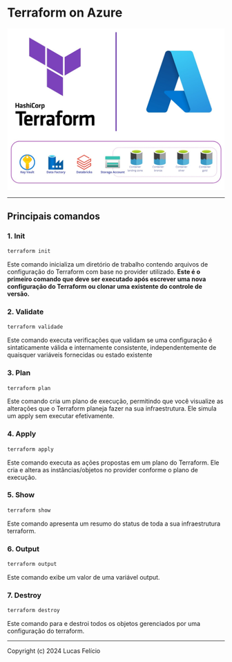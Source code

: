 # Terraform on Azure

<img src="/assets/Terraform-Azure.jpg">

___

## Principais comandos

### 1. Init
```bash
terraform init
```
Este comando inicializa um diretório de trabalho contendo arquivos de configuração do Terraform com base no provider utilizado. <b>Este é o primeiro comando que deve ser executado após escrever uma nova configuração do Terraform ou clonar uma existente do controle de versão.</b>

### 2. Validate
```bash
terraform validade
```
Este comando executa verificações que validam se uma configuração é sintaticamente válida e internamente consistente, independentemente de quaisquer variáveis ​​fornecidas ou estado existente

### 3. Plan
```bash
terraform plan
```
Este comando cria um plano de execução, permitindo que você visualize as alterações que o Terraform planeja fazer na sua infraestrutura. Ele simula um apply sem executar efetivamente.

### 4. Apply
```bash
terraform apply
```
Este comando executa as ações propostas em um plano do Terraform. Ele cria e altera as instâncias/objetos no provider conforme o plano de execução.

### 5. Show
```bash
terraform show
```
Este comando apresenta um resumo do status de toda a sua infraestrutura terraform.

### 6. Output
```bash
terraform output
```
Este comando exibe um valor de uma variável output. 

### 7. Destroy
```bash
terraform destroy
```
Este comando para e destroi todos os objetos gerenciados por uma configuração do terraform.

___

Copyright (c) 2024 Lucas Felício

